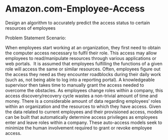 # Amazon.com-Employee-Access
Design an algorithm to accurately predict the access status to certain resources of employees


Problem Statement Scenario:

When employees start working at an organization, they first need to obtain the computer access necessary to fulfil their role. This access may allow employees to read/manipulate resources through various applications or web portals.
 It is assumed that employees fulfilling the functions of a given role will access the same or similar resources. Often, employees figure out the access they need as they encounter roadblocks during their daily work (such as, not being able to log into a reporting portal). A knowledgeable supervisor then takes time to manually grant the access needed to overcome the obstacles. As employees change roles within a company, this access discovery/recovery cycle wastes a non-trivial amount of time and money.
There is a considerable amount of data regarding employees’ roles within an organization and the resources to which they have access. Given the data related to current employees and their provisioned access, models can be built that automatically determine access privileges as employees enter and leave roles within a company. These auto-access models seek to minimize the human involvement required to grant or revoke employee access.
